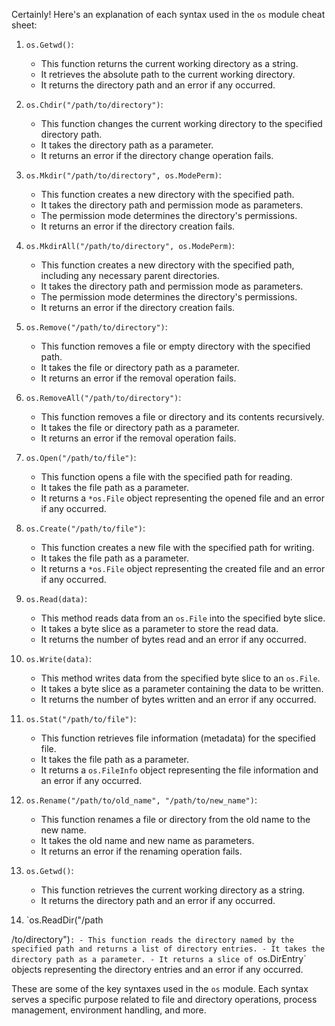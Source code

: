 Certainly! Here's an explanation of each syntax used in the `os` module cheat sheet:

1. `os.Getwd()`:
   - This function returns the current working directory as a string.
   - It retrieves the absolute path to the current working directory.
   - It returns the directory path and an error if any occurred.

2. `os.Chdir("/path/to/directory")`:
   - This function changes the current working directory to the specified directory path.
   - It takes the directory path as a parameter.
   - It returns an error if the directory change operation fails.

3. `os.Mkdir("/path/to/directory", os.ModePerm)`:
   - This function creates a new directory with the specified path.
   - It takes the directory path and permission mode as parameters.
   - The permission mode determines the directory's permissions.
   - It returns an error if the directory creation fails.

4. `os.MkdirAll("/path/to/directory", os.ModePerm)`:
   - This function creates a new directory with the specified path, including any necessary parent directories.
   - It takes the directory path and permission mode as parameters.
   - The permission mode determines the directory's permissions.
   - It returns an error if the directory creation fails.

5. `os.Remove("/path/to/directory")`:
   - This function removes a file or empty directory with the specified path.
   - It takes the file or directory path as a parameter.
   - It returns an error if the removal operation fails.

6. `os.RemoveAll("/path/to/directory")`:
   - This function removes a file or directory and its contents recursively.
   - It takes the file or directory path as a parameter.
   - It returns an error if the removal operation fails.

7. `os.Open("/path/to/file")`:
   - This function opens a file with the specified path for reading.
   - It takes the file path as a parameter.
   - It returns a `*os.File` object representing the opened file and an error if any occurred.

8. `os.Create("/path/to/file")`:
   - This function creates a new file with the specified path for writing.
   - It takes the file path as a parameter.
   - It returns a `*os.File` object representing the created file and an error if any occurred.

9. `os.Read(data)`:
   - This method reads data from an `os.File` into the specified byte slice.
   - It takes a byte slice as a parameter to store the read data.
   - It returns the number of bytes read and an error if any occurred.

10. `os.Write(data)`:
    - This method writes data from the specified byte slice to an `os.File`.
    - It takes a byte slice as a parameter containing the data to be written.
    - It returns the number of bytes written and an error if any occurred.

11. `os.Stat("/path/to/file")`:
    - This function retrieves file information (metadata) for the specified file.
    - It takes the file path as a parameter.
    - It returns a `os.FileInfo` object representing the file information and an error if any occurred.

12. `os.Rename("/path/to/old_name", "/path/to/new_name")`:
    - This function renames a file or directory from the old name to the new name.
    - It takes the old name and new name as parameters.
    - It returns an error if the renaming operation fails.

13. `os.Getwd()`:
    - This function retrieves the current working directory as a string.
    - It returns the directory path and an error if any occurred.

14. `os.ReadDir("/path

/to/directory")`:
    - This function reads the directory named by the specified path and returns a list of directory entries.
    - It takes the directory path as a parameter.
    - It returns a slice of `os.DirEntry` objects representing the directory entries and an error if any occurred.

These are some of the key syntaxes used in the `os` module. Each syntax serves a specific purpose related to file and directory operations, process management, environment handling, and more.

